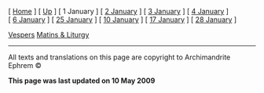 \[ [Home](index.md) \] \[ [Up](jan-int.md) \] \[ 1 January \] \[ [2 January](jan02.md) \] \[ [3 January](3_january.md) \] \[ [4 January](4_january.md) \] \[ [6 January](6january.md) \] \[ [25 January](25_january.md) \] \[ [10 January](10_january.md) \] \[ [17 January](17%20January.md) \] \[ [28 January](28_january.md) \]

[Vespers](01janVes.md)
[Matins & Liturgy](01janMat.md)

------------------------------------------------------------------------

All texts and translations on this page are copyright to
Archimandrite Ephrem ©

**This page was last updated on 10 May 2009**
